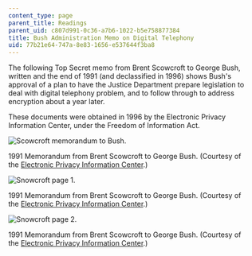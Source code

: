 ```yaml
---
content_type: page
parent_title: Readings
parent_uid: c807d991-0c36-a7b6-1022-b5e758877384
title: Bush Administration Memo on Digital Telephony
uid: 77b21e64-747a-8e83-1656-e537644f3ba8
---
```


The following Top Secret memo from Brent Scowcroft to George Bush, written and the end of 1991 (and declassified in 1996) shows Bush's approval of a plan to have the Justice Department prepare legislation to deal with digital telephony problem, and to follow through to address encryption about a year later.

These documents were obtained in 1996 by the Electronic Privacy Information Center, under the Freedom of Information Act.

![Scowcroft memorandum to Bush.](/courses/electrical-engineering-and-computer-science/6-805-ethics-and-the-law-on-the-electronic-frontier-fall-2005/readings/scowcroft.jpg)

1991 Memorandum from Brent Scowcroft to George Bush. (Courtesy of the [Electronic Privacy Information Center](http://www.epic.org/).)

![Snowcroft page 1.](/courses/electrical-engineering-and-computer-science/6-805-ethics-and-the-law-on-the-electronic-frontier-fall-2005/readings/scowcroft1.gif)

1991 Memorandum from Brent Scowcroft to George Bush. (Courtesy of the [Electronic Privacy Information Center](http://www.epic.org/).)

![Snowcroft page 2.](/courses/electrical-engineering-and-computer-science/6-805-ethics-and-the-law-on-the-electronic-frontier-fall-2005/readings/scowcroft2.gif)

1991 Memorandum from Brent Scowcroft to George Bush. (Courtesy of the [Electronic Privacy Information Center](http://www.epic.org/).)